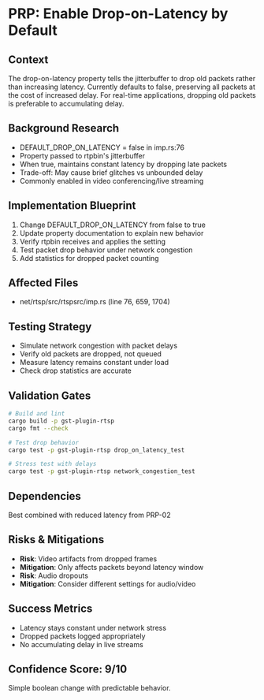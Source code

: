 # PRP: Enable Drop-on-Latency by Default

## Context
The drop-on-latency property tells the jitterbuffer to drop old packets rather than increasing latency. Currently defaults to false, preserving all packets at the cost of increased delay. For real-time applications, dropping old packets is preferable to accumulating delay.

## Background Research
- DEFAULT_DROP_ON_LATENCY = false in imp.rs:76
- Property passed to rtpbin's jitterbuffer
- When true, maintains constant latency by dropping late packets
- Trade-off: May cause brief glitches vs unbounded delay
- Commonly enabled in video conferencing/live streaming

## Implementation Blueprint
1. Change DEFAULT_DROP_ON_LATENCY from false to true
2. Update property documentation to explain new behavior
3. Verify rtpbin receives and applies the setting
4. Test packet drop behavior under network congestion
5. Add statistics for dropped packet counting

## Affected Files
- net/rtsp/src/rtspsrc/imp.rs (line 76, 659, 1704)

## Testing Strategy
- Simulate network congestion with packet delays
- Verify old packets are dropped, not queued
- Measure latency remains constant under load
- Check drop statistics are accurate

## Validation Gates
```bash
# Build and lint
cargo build -p gst-plugin-rtsp
cargo fmt --check

# Test drop behavior
cargo test -p gst-plugin-rtsp drop_on_latency_test

# Stress test with delays
cargo test -p gst-plugin-rtsp network_congestion_test
```

## Dependencies
Best combined with reduced latency from PRP-02

## Risks & Mitigations
- **Risk**: Video artifacts from dropped frames
- **Mitigation**: Only affects packets beyond latency window
- **Risk**: Audio dropouts
- **Mitigation**: Consider different settings for audio/video

## Success Metrics
- Latency stays constant under network stress
- Dropped packets logged appropriately
- No accumulating delay in live streams

## Confidence Score: 9/10
Simple boolean change with predictable behavior.